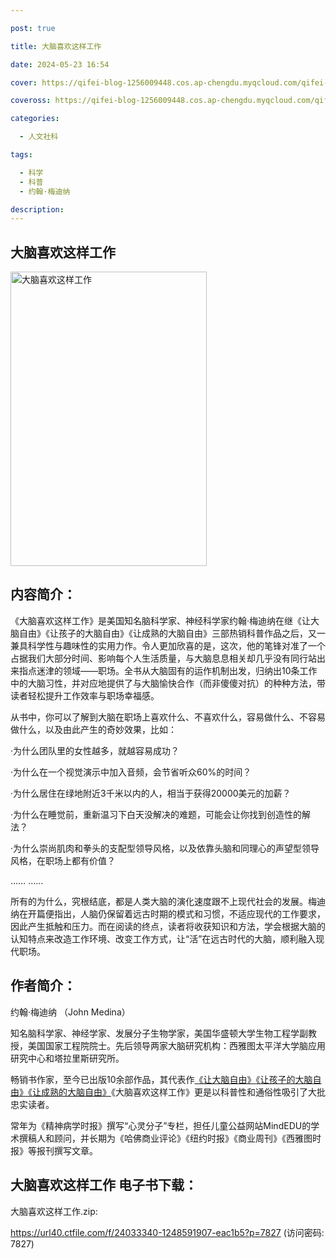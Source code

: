 ```yaml
---

post: true

title: 大脑喜欢这样工作

date: 2024-05-23 16:54

cover: https://qifei-blog-1256009448.cos.ap-chengdu.myqcloud.com/qifei-blog/6635fc460ea9cb1403a738c0.jpg

coveross: https://qifei-blog-1256009448.cos.ap-chengdu.myqcloud.com/qifei-blog/6635fc460ea9cb1403a738c0.jpg

categories:

  - 人文社科

tags:

  - 科学
  - 科普
  - 约翰·梅迪纳

description:
---
```


## 大脑喜欢这样工作
<img alt=" 大脑喜欢这样工作" class="aligncenter loaded" data-was-processed="true" decoding="async" fetchpriority="high" height="471" src="https://qifei-blog-1256009448.cos.ap-chengdu.myqcloud.com/qifei-blog/6635fc460ea9cb1403a738c0.jpg" style="cursor: zoom-in;" width="314"/>

## 内容简介：

《大脑喜欢这样工作》是美国知名脑科学家、神经科学家约翰·梅迪纳在继《让大脑自由》《让孩子的大脑自由》《让成熟的大脑自由》三部热销科普作品之后，又一兼具科学性与趣味性的实用力作。令人更加欣喜的是，这次，他的笔锋对准了一个占据我们大部分时间、影响每个人生活质量，与大脑息息相关却几乎没有同行站出来指点迷津的领域——职场。全书从大脑固有的运作机制出发，归纳出10条工作中的大脑习性，并对应地提供了与大脑愉快合作（而非傻傻对抗）的种种方法，带读者轻松提升工作效率与职场幸福感。

从书中，你可以了解到大脑在职场上喜欢什么、不喜欢什么，容易做什么、不容易做什么，以及由此产生的奇妙效果，比如：

·为什么团队里的女性越多，就越容易成功？

·为什么在一个视觉演示中加入音频，会节省听众60%的时间？

·为什么居住在绿地附近3千米以内的人，相当于获得20000美元的加薪？

·为什么在睡觉前，重新温习下白天没解决的难题，可能会让你找到创造性的解法？

·为什么崇尚肌肉和拳头的支配型领导风格，以及依靠头脑和同理心的声望型领导风格，在职场上都有价值？

…… ……

所有的为什么，究根结底，都是人类大脑的演化速度跟不上现代社会的发展。梅迪纳在开篇便指出，人脑仍保留着远古时期的模式和习惯，不适应现代的工作要求，因此产生抵触和压力。而在阅读的终点，读者将收获知识和方法，学会根据大脑的认知特点来改造工作环境、改变工作方式，让“活”在远古时代的大脑，顺利融入现代职场。

## 作者简介：

约翰·梅迪纳 （John Medina）

知名脑科学家、神经学家、发展分子生物学家，美国华盛顿大学生物工程学副教授，美国国家工程院院士。先后领导两家大脑研究机构：西雅图太平洋大学脑应用研究中心和塔拉里斯研究所。

畅销书作家，至今已出版10余部作品，其代表作<a href="https://www.huibooks.com/16067.html">《让大脑自由》</a><a href="https://www.huibooks.com/23060.html">《让孩子的大脑自由》</a><a href="https://www.huibooks.com/21899.html">《让成熟的大脑自由》</a>《大脑喜欢这样工作》更是以科普性和通俗性吸引了大批忠实读者。

常年为《精神病学时报》撰写“心灵分子”专栏，担任儿童公益网站MindEDU的学术撰稿人和顾问，并长期为《哈佛商业评论》《纽约时报》《商业周刊》《西雅图时报》等报刊撰写文章。

## 大脑喜欢这样工作 电子书下载：
大脑喜欢这样工作.zip: 

https://url40.ctfile.com/f/24033340-1248591907-eac1b5?p=7827 (访问密码: 7827)